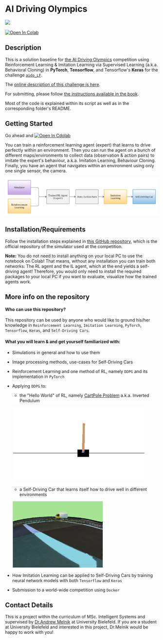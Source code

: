 <!-- do not modify - autogenerated -->
 
# AI Driving Olympics
<a href="http://aido.duckietown.org"><img width="200" src="https://camo.githubusercontent.com/ca7a25420906820b4e601ec37a7481b07650a255/68747470733a2f2f7777772e6475636b6965746f776e2e6f72672f77702d636f6e74656e742f75706c6f6164732f323031382f30372f4149444f2d373638783531322e706e67"/></a>

[![Open In Colab](https://colab.research.google.com/assets/colab-badge.svg)](https://colab.research.google.com/drive/1tyflwuXsalvPCuam-wfQdMSVZwTbaoX4?usp=sharing)


## Description
This is a solution baseline for [the AI Driving Olympics](http://aido.duckietown.org/) competition using Reinforcement
Learning & Imitation Learning via Supervised Learning (a.k.a. Behavioral Cloning) in **PyTorch**, **Tensorflow**, and
Tensorflow's **Keras** for the challenge [`aido_LF`](http://docs.duckietown.org/daffy/AIDO/out/lf.html). 

The [online description of this challenge is here][online]. 

For submitting, please follow [the instructions available in the book][book].

[book]: http://docs.duckietown.org/daffy/AIDO/out/
[online]: https://challenges.duckietown.org/

Most of the code is explained within its script as well as in the corresponding folder's README.

## Getting Started
Go ahead and [![Open In Cdolab](https://colab.research.google.com/assets/colab-badge.svg)](https://colab.research.google.com/drive/1tyflwuXsalvPCuam-wfQdMSVZwTbaoX4?usp=sharing)

You can train a reinforcement learning agent (expert) that learns to drive perfectly within an environment. Then you can
run the agent on a bunch of different maps/environments to collect data (observation & action pairs) to imitate the expert's
behaviour, a.k.a. Imitation Learning, Behaviour Cloning. Finally, you have an agent that navigates within an environment
using only one single sensor, the camera.

![](tutorials/images/diagram.png)

## Installation/Requirements
Follow the installation steps explained in [this GitHub repository](https://github.com/duckietown/gym-duckietown#installation),
which is the official repository of the simulator used at the competition.

**Note:** You do not need to install anything on your local PC to use the notebook on Colab! That means, without any installation
you can train both networks: The RL agent and the IL agent, which at the end yields a self-driving agent! Therefore, you would
only need to install the required packages to your local PC if you want to evaluate, visualize how the trained agents work.

## More info on the repository
#### Who can use this repository?
This repository can be used by anyone who would like to ground his/her knowledge in `Reinforcement Learning`,
`Imitation Learning`, `PyTorch`, `Tensorflow`, `Keras`, and `Self-Driving Cars`.

#### What you will learn & and get yourself familiarized with:
- Simulations in general and how to use them
- Image processing methods, use-cases  for Self-Driving Cars
- Reinforcement Learning and one method of RL, namely `DDPG` and its implementation in `PyTorch`
- Applying `DDPG` to: 
    - the "Hello World" of RL, namely [CartPole Problem](https://gym.openai.com/envs/CartPole-v0/) a.k.a. Inverted Pendulum
    
    ![cartpole-gif](./tutorials/images/cartpole.gif)
    
    - a Self-Driving Car that learns itself how to drive well in different environments
    
    ![duckie-gif](./tutorials/images/duckie.gif)

- How Imitation Learning can be applied to Self-Driving Cars by training neural network models with both `Tensorflow` and `Keras`
- Submission to a world-wide competition using `Docker` 


## Contact Details
This is a project within the curriculum of MSc. Intelligent Systems and supervised by [Dr.Andrew Melnik](https://ni.www.techfak.uni-bielefeld.de/people/anmelnik)
at University Bielefeld. If you are a student at University Bielefeld and interested in this project, Dr.Melnik would be happy to work with you! 
